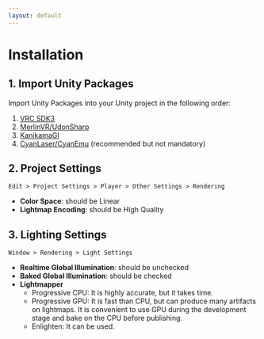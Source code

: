 ```yaml
---
layout: default
---
```


# Installation

## 1. Import Unity Packages

Import Unity Packages into your Unity project in the following order:

1. [VRC SDK3](https://vrchat.com/home/download)
2. [MerlinVR/UdonSharp](https://github.com/MerlinVR/UdonSharp)
3. [KanikamaGI](https://github.com/shivaduke28/kanikama/releases)
4. [CyanLaser/CyanEmu](https://github.com/CyanLaser/CyanEmu) (recommended but not mandatory)

## 2. Project Settings

```
Edit > Project Settings > Player > Other Settings > Rendering
```
- **Color Space**: should be Linear
- **Lightmap Encoding**: should be High Quality


## 3. Lighting Settings

```
Window > Rendering > Light Settings
```

- **Realtime Global Illumination**: should be unchecked
- **Baked Global Illumination**: should be checked
- **Lightmapper**
  - Progressive CPU: It is highly accurate, but it takes time.
  - Progressive GPU: It is fast than CPU, but can produce many artifacts on lightmaps. It is convenient to use GPU during the development stage and bake on the CPU before publishing.
  - Enlighten: It can be used.